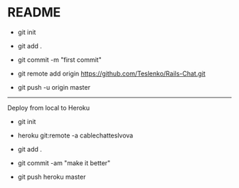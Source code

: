 # README

* git init

* git add .

* git commit -m "first commit"

* git remote add origin https://github.com/Teslenko/Rails-Chat.git

* git push -u origin master

------------------------------------------------------------------

Deploy from local to Heroku

* git init

* heroku git:remote -a cablechatteslvova

* git add .

* git commit -am "make it better"

* git push heroku master